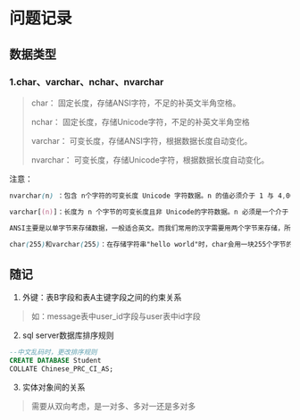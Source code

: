 # 问题记录

## 数据类型

### 1.char、varchar、nchar、nvarchar

> char：  固定长度，存储ANSI字符，不足的补英文半角空格。
>
> nchar：  固定长度，存储Unicode字符，不足的补英文半角空格
>
> varchar： 可变长度，存储ANSI字符，根据数据长度自动变化。
>
> nvarchar： 可变长度，存储Unicode字符，根据数据长度自动变化。

注意：

```css
nvarchar(n) ：包含 n个字符的可变长度 Unicode 字符数据。n 的值必须介于 1 与 4,000 之间。字节的存储大小是所输入字符个数的两倍。所输入的数据字符长度可以为零。

varchar[(n)]：长度为 n 个字节的可变长度且非 Unicode的字符数据。n 必须是一个介于  1 和 8,000之间的数值。存储大小为输入数据的字节的实际长度，而不是 n 个字节。所输入的数据字符长度可以为零。

ANSI主要是以单字节来存储数据，一般适合英文。而我们常用的汉字需要用两个字节来存储，所以就要使用unicode的数据类型，不然读取出来的数据可能会乱码。

char(255)和varchar(255)：在存储字符串"hello world"时，char会用一块255个字节的空间放那个11个字符；而varchar就不会用255个，它先计算字符串长度为11，然后再加上一个记录字符串长度的字节，一共用12个字节存储，这样varchar在存储不确定长度的字符串时会大大减少存储空间。
```



## 随记

1. 外键：表B字段和表A主键字段之间的约束关系

> 如：message表中user_id字段与user表中id字段

2. sql server数据库排序规则

```sql
--中文乱码时，更改排序规则
CREATE DATABASE Student
COLLATE Chinese_PRC_CI_AS; 
```

3. 实体对象间的关系

> 需要从双向考虑，是一对多、多对一还是多对多